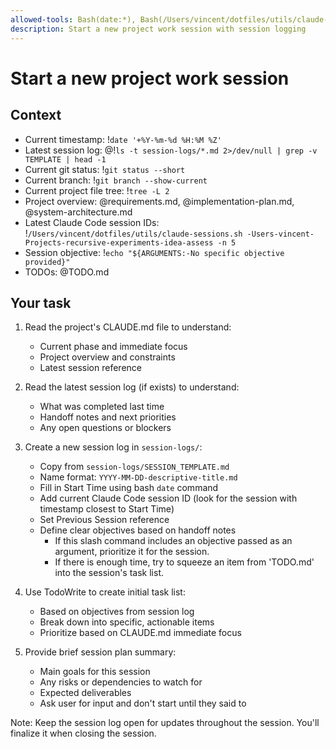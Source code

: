 ```yaml
---
allowed-tools: Bash(date:*), Bash(/Users/vincent/dotfiles/utils/claude-sessions.sh:*), Bash(tree:*), Bash(echo:*), TodoWrite
description: Start a new project work session with session logging
---
```


# Start a new project work session

## Context

- Current timestamp: !`date '+%Y-%m-%d %H:%M %Z'`
- Latest session log: @!`ls -t session-logs/*.md 2>/dev/null | grep -v TEMPLATE | head -1`
- Current git status: !`git status --short`
- Current branch: !`git branch --show-current`
- Current project file tree: !`tree -L 2`
- Project overview: @requirements.md, @implementation-plan.md, @system-architecture.md
- Latest Claude Code session IDs: !`/Users/vincent/dotfiles/utils/claude-sessions.sh -Users-vincent-Projects-recursive-experiments-idea-assess -n 5`
- Session objective: !`echo "${ARGUMENTS:-No specific objective provided}"`
- TODOs: @TODO.md

## Your task

1. Read the project's CLAUDE.md file to understand:
   - Current phase and immediate focus
   - Project overview and constraints
   - Latest session reference

2. Read the latest session log (if exists) to understand:
   - What was completed last time
   - Handoff notes and next priorities
   - Any open questions or blockers

3. Create a new session log in `session-logs/`:
   - Copy from `session-logs/SESSION_TEMPLATE.md`
   - Name format: `YYYY-MM-DD-descriptive-title.md`
   - Fill in Start Time using bash `date` command
   - Add current Claude Code session ID (look for the session with timestamp closest to Start Time)
   - Set Previous Session reference
   - Define clear objectives based on handoff notes
     - If this slash command includes an objective passed as an argument, prioritize it for the session.
     - If there is enough time, try to squeeze an item from 'TODO.md' into the session's task list.

4. Use TodoWrite to create initial task list:
   - Based on objectives from session log
   - Break down into specific, actionable items
   - Prioritize based on CLAUDE.md immediate focus

5. Provide brief session plan summary:
   - Main goals for this session
   - Any risks or dependencies to watch for
   - Expected deliverables
   - Ask user for input and don't start until they said to

Note: Keep the session log open for updates throughout the session. You'll finalize it when closing the session.
